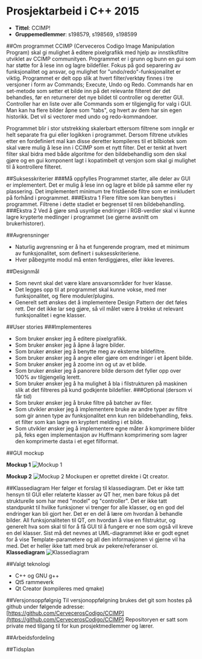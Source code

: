 # Prosjektarbeid i C++ 2015

* **Tittel**: CCIMP!
* **Gruppemedlemmer**: s198579, s198569, s198599 

##Om programmet 
CCIMP (Cerveceros Codigo Image Manipulation Program) skal gi mulighet å editere pixelgrafikk med hjelp av innstiksfiltre utviklet av CCIMP communityen. Programmet er i grunn og bunn en gui som har støtte for å lese inn og lagre bildefiler. 
Fokus på god separering av funksjonalitet og ansvar, og mulighet for "undo/redo"-funksjonalitet er viktig. 
Programmet er delt opp slik at hvert filter/verktøy finnes i tre versjoner i form av Commands; Execute, Undo og Redo. Commands har en set-metode som setter et bilde inn på det relevante filteret der det behandles, før en returnerer det nye bildet til controller og deretter GUI. Controller har en liste over alle Commands som er tilgjenglig for valg i GUI. Man kan ha flere bilder åpne som "tabs", og hvert av dem har sin egen historikk. Det vil si vectorer med undo og redo-kommandoer.

Programmet blir i stor utstrekking skalerbart ettersom filtrene som inngår er helt separate fra gui eller logikken i programmet. Dersom filtrene utvikles etter en fordefiniert mal kan disse deretter kompileres til et bilbiotek som skal være mulig å lese inn i CCIMP som et nytt filter. Det er tenkt at hvert filter skal bidra med både algoritme for den bildebehandlig som den skal gjøre og en gui komponent lagt i kopatimbelt qt versjon som skal gi mulighet til å kontrollere filteret. 

##Suksesskriterier
###Må oppfylles
Programmet starter, alle deler av GUI er implementert. Det er mulig å lese inn og lagre et bilde på samme eller ny plassering. Det implementert minimum tre fristående filtre som er innkludert på forhånd i programmet. 
###Ekstra 1
Flere filtre som kan benyttes i programmet. Filtrene i dette stadiet er begrenset til ren bildebehandling.
###Ekstra 2
Ved å gjøre små usynlige endringer i RGB-verdier skal vi kunne lagre krypterte medlinger i programmet (se gjerne avsnitt om brukerhistorer).

##Avgrensninger
* Naturlig avgrensning er å ha et fungerende program, med et minimum av funksjonalitet, som definert i suksesskriteriene.
* Hver påbegynte modul må enten ferdiggjøres, eller ikke leveres.

##Designmål
* Som nevnt skal det være klare ansvarsområder for hver klasse. 
* Det legges opp til at programmet skal kunne vokse, med mer funksjonalitet, og flere moduler/plugins.
* Generelt sett ønskes det å implementere Design Pattern der det føles rett. Der det ikke lar seg gjøre, så vil målet være å trekke ut relevant funksjonalitet i egne klasser.

##User stories
###Implementeres
* Som bruker ønsker jeg å editere pixelgrafikk. 
* Som bruker ønsker jeg å åpne å lagre bilder.
* Som bruker ønsker jeg å benytte meg av eksterne bildefiltre.
* Som bruker ønsker jeg å angre eller gjøre om endringer i et åpent bilde.
* Som bruker ønsker jeg å zoome inn og ut av et bilde.
* Som bruker ønsker jeg å panorere bilde dersom det fyller opp over 100% av tilgjengelig lerett.
* Som bruker ønsker jeg å ha mulighet å bla i filstrukturen på maskinen slik at det filtreres på kund godkjente bildefiler.
###Optional (dersom vi får tid)
* Som bruker ønsker jeg å bruke filtre på batcher av filer.
* Som utvikler ønsker jeg å implementere bruke av andre typer av filtre som gir annen type av funksjonalitet enn kun ren bildebehandling, feks. et filter som kan lagre en kryptert melding i et bilde. 
* Som utvikler ønsker jeg å implementere egne måter å komprimere bilder på, feks egen implementasjon av Huffmann komprimering som lagrer den komprimerte dasta i et eget filformat.

##GUI mockup

**Mockup 1**
![Mockup 1](http://cerveceroscodigo.github.io/CCIMP/img/mockup1.jpg)

**Mockup 2**
![Mockup 2](http://cerveceroscodigo.github.io/CCIMP/img/mockup2.jpg)
Mockupen er oprettet direkte i Qt creator.

##Klassediagram
Her følger et forslag til klassediagram. Det er ikke tatt hensyn til GUI eller relaterte klasser av QT her, men bare fokus på det strukturelle som har med "model" og "controller". Det er ikke tatt standpunkt til hvilke funksjoner vi trenger for alle klasser, og en god del endringer kan bli gjort her. Det er en del å lære om hvordan å behandle bilder.
All funksjonaliteten til QT, om hvordan å vise en filstruktur, og generelt hva som skal til for å få GUI til å fungere er noe som også vil kreve en del klasser. 
Sist må det nevnes at UML-diagrammet ikke er godt egnet for å vise Template-parametere og all den informasjonen vi gjerne vil ha med. Det er heller ikke tatt med bruk av pekere/referanser ol.
**Klassediagram**
![Klassediagram](http://cerveceroscodigo.github.io/CCIMP/img/klassediargram_forslag.jpg)

##Valgt teknologi
* C++ og GNU g++
* Qt5 rammeverk
* Qt Creator (kompileres med qmake)

##Versjonsoppfølgnig
Til versjonoppfølgning brukes det git som hostes på github under følgende adresse: [https://github.com/CervecerosCodigo/CCIMP](https://github.com/CervecerosCodigo/CCIMP)
Repositoryen er satt som private med tilgang til for kun prosjektmedlemmer og lærer. 

##Arbeidsfordeling


##Tidsplan
